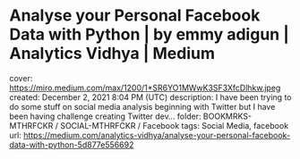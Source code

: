 # Analyse your Personal Facebook Data with Python | by emmy adigun | Analytics Vidhya | Medium

cover: https://miro.medium.com/max/1200/1*SR6YO1MWwK3SF3XfcDlhkw.jpeg
created: December 2, 2021 8:04 PM (UTC)
description: I have been trying to do some stuff on social media analysis beginning with Twitter but I have been having challenge creating Twitter dev…
folder: BOOKMRKS-MTHRFCKR / SOCIAL-MTHRFCKR / Facebook
tags: Social Media, facebook
url: https://medium.com/analytics-vidhya/analyse-your-personal-facebook-data-with-python-5d877e556692